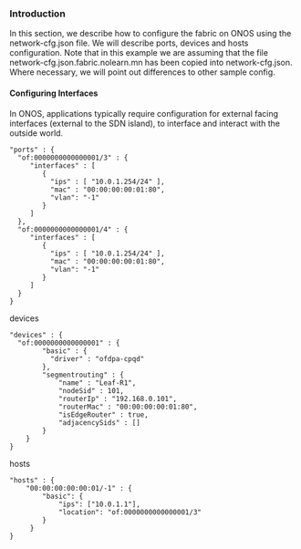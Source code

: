 ### Introduction

In this section, we describe how to configure the fabric on ONOS using the network-cfg.json file. We will describe ports, devices and hosts configuration. Note that in this example we are assuming that the file network-cfg.json.fabric.nolearn.mn has been copied into network-cfg.json. Where necessary, we will point out differences to other sample config.

#### Configuring Interfaces

In ONOS, applications typically require configuration for external facing interfaces (external to the SDN island), to interface and interact with the outside world.

    
    "ports" : {
	  "of:0000000000000001/3" : {
	     "interfaces" : [
		    {
		      "ips" : [ "10.0.1.254/24" ],
		      "mac" : "00:00:00:00:01:80",
		      "vlan": "-1"
		    }
	     ]
	  },
	  "of:0000000000000001/4" : {
	     "interfaces" : [
	 	    {
		      "ips" : [ "10.0.1.254/24" ],
		      "mac" : "00:00:00:00:01:80",
		      "vlan": "-1"
		    }
	     ]
	  }
    }


devices

    "devices" : {
	  "of:0000000000000001" : {
	        "basic" : {
	          "driver" : "ofdpa-cpqd"
	        },
    	    "segmentrouting" : {
                "name" : "Leaf-R1",
                "nodeSid" : 101,
                "routerIp" : "192.168.0.101",
                "routerMac" : "00:00:00:00:01:80",
                "isEdgeRouter" : true,
                "adjacencySids" : []
            }
    	}
    }


hosts

    "hosts" : {
        "00:00:00:00:00:01/-1" : {
            "basic": {
                "ips": ["10.0.1.1"],
                "location": "of:0000000000000001/3"
            }
         }
    }
